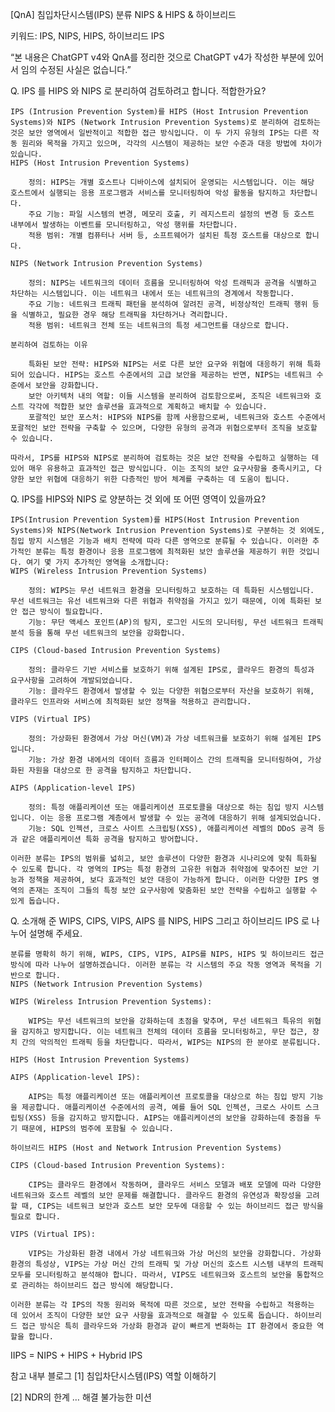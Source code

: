 [QnA] 침입차단시스템(IPS) 분류 NIPS & HIPS & 하이브리드

키워드: IPS, NIPS, HIPS, 하이브리드 IPS

“본 내용은 ChatGPT v4와 QnA를 정리한 것으로 ChatGPT v4가 작성한 부분에 있어서 임의 수정된 사실은 없습니다.”

Q. IPS 를 HIPS 와 NIPS 로 분리하여 검토하려고 합니다. 적합한가요?

    IPS (Intrusion Prevention System)를 HIPS (Host Intrusion Prevention Systems)와 NIPS (Network Intrusion Prevention Systems)로 분리하여 검토하는 것은 보안 영역에서 일반적이고 적합한 접근 방식입니다. 이 두 가지 유형의 IPS는 다른 작동 원리와 목적을 가지고 있으며, 각각의 시스템이 제공하는 보안 수준과 대응 방법에 차이가 있습니다.
    HIPS (Host Intrusion Prevention Systems)

        정의: HIPS는 개별 호스트나 디바이스에 설치되어 운영되는 시스템입니다. 이는 해당 호스트에서 실행되는 응용 프로그램과 서비스를 모니터링하여 악성 활동을 탐지하고 차단합니다.
        주요 기능: 파일 시스템의 변경, 메모리 호출, 키 레지스트리 설정의 변경 등 호스트 내부에서 발생하는 이벤트를 모니터링하고, 악성 행위를 차단합니다.
        적용 범위: 개별 컴퓨터나 서버 등, 소프트웨어가 설치된 특정 호스트를 대상으로 합니다.

    NIPS (Network Intrusion Prevention Systems)

        정의: NIPS는 네트워크의 데이터 흐름을 모니터링하여 악성 트래픽과 공격을 식별하고 차단하는 시스템입니다. 이는 네트워크 내에서 또는 네트워크의 경계에서 작동합니다.
        주요 기능: 네트워크 트래픽 패턴을 분석하여 알려진 공격, 비정상적인 트래픽 행위 등을 식별하고, 필요한 경우 해당 트래픽을 차단하거나 격리합니다.
        적용 범위: 네트워크 전체 또는 네트워크의 특정 세그먼트를 대상으로 합니다.

    분리하여 검토하는 이유

        특화된 보안 전략: HIPS와 NIPS는 서로 다른 보안 요구와 위협에 대응하기 위해 특화되어 있습니다. HIPS는 호스트 수준에서의 고급 보안을 제공하는 반면, NIPS는 네트워크 수준에서 보안을 강화합니다.
        보안 아키텍처 내의 역할: 이들 시스템을 분리하여 검토함으로써, 조직은 네트워크와 호스트 각각에 적합한 보안 솔루션을 효과적으로 계획하고 배치할 수 있습니다.
        포괄적인 보안 포스처: HIPS와 NIPS를 함께 사용함으로써, 네트워크와 호스트 수준에서 포괄적인 보안 전략을 구축할 수 있으며, 다양한 유형의 공격과 위협으로부터 조직을 보호할 수 있습니다.

    따라서, IPS를 HIPS와 NIPS로 분리하여 검토하는 것은 보안 전략을 수립하고 실행하는 데 있어 매우 유용하고 효과적인 접근 방식입니다. 이는 조직의 보안 요구사항을 충족시키고, 다양한 보안 위협에 대응하기 위한 다층적인 방어 체계를 구축하는 데 도움이 됩니다.

Q. IPS를 HIPS와 NIPS 로 양분하는 것 외에 또 어떤 영역이 있을까요?

    IPS(Intrusion Prevention System)를 HIPS(Host Intrusion Prevention Systems)와 NIPS(Network Intrusion Prevention Systems)로 구분하는 것 외에도, 침입 방지 시스템은 기능과 배치 전략에 따라 다른 영역으로 분류될 수 있습니다. 이러한 추가적인 분류는 특정 환경이나 응용 프로그램에 최적화된 보안 솔루션을 제공하기 위한 것입니다. 여기 몇 가지 추가적인 영역을 소개합니다:
    WIPS (Wireless Intrusion Prevention Systems)

        정의: WIPS는 무선 네트워크 환경을 모니터링하고 보호하는 데 특화된 시스템입니다. 무선 네트워크는 유선 네트워크와 다른 위협과 취약점을 가지고 있기 때문에, 이에 특화된 보안 접근 방식이 필요합니다.
        기능: 무단 액세스 포인트(AP)의 탐지, 로그인 시도의 모니터링, 무선 네트워크 트래픽 분석 등을 통해 무선 네트워크의 보안을 강화합니다.

    CIPS (Cloud-based Intrusion Prevention Systems)

        정의: 클라우드 기반 서비스를 보호하기 위해 설계된 IPS로, 클라우드 환경의 특성과 요구사항을 고려하여 개발되었습니다.
        기능: 클라우드 환경에서 발생할 수 있는 다양한 위협으로부터 자산을 보호하기 위해, 클라우드 인프라와 서비스에 최적화된 보안 정책을 적용하고 관리합니다.

    VIPS (Virtual IPS)

        정의: 가상화된 환경에서 가상 머신(VM)과 가상 네트워크를 보호하기 위해 설계된 IPS입니다.
        기능: 가상 환경 내에서의 데이터 흐름과 인터페이스 간의 트래픽을 모니터링하여, 가상화된 자원을 대상으로 한 공격을 탐지하고 차단합니다.

    AIPS (Application-level IPS)

        정의: 특정 애플리케이션 또는 애플리케이션 프로토콜을 대상으로 하는 침입 방지 시스템입니다. 이는 응용 프로그램 계층에서 발생할 수 있는 공격에 대응하기 위해 설계되었습니다.
        기능: SQL 인젝션, 크로스 사이트 스크립팅(XSS), 애플리케이션 레벨의 DDoS 공격 등과 같은 애플리케이션 특화 공격을 탐지하고 방어합니다.

    이러한 분류는 IPS의 범위를 넓히고, 보안 솔루션이 다양한 환경과 시나리오에 맞춰 특화될 수 있도록 합니다. 각 영역의 IPS는 특정 환경의 고유한 위협과 취약점에 맞추어진 보안 기능과 정책을 제공하여, 보다 효과적인 보안 대응이 가능하게 합니다. 이러한 다양한 IPS 영역의 존재는 조직이 그들의 특정 보안 요구사항에 맞춤화된 보안 전략을 수립하고 실행할 수 있게 돕습니다.

Q. 소개해 준 WIPS, CIPS, VIPS, AIPS 를 NIPS, HIPS 그리고 하이브리드 IPS 로 나누어 설명해 주세요.

    분류를 명확히 하기 위해, WIPS, CIPS, VIPS, AIPS를 NIPS, HIPS 및 하이브리드 접근 방식에 따라 나누어 설명하겠습니다. 이러한 분류는 각 시스템의 주요 작동 영역과 목적을 기반으로 합니다.
    NIPS (Network Intrusion Prevention Systems)

    WIPS (Wireless Intrusion Prevention Systems):

        WIPS는 무선 네트워크의 보안을 강화하는데 초점을 맞추며, 무선 네트워크 특유의 위협을 감지하고 방지합니다. 이는 네트워크 전체의 데이터 흐름을 모니터링하고, 무단 접근, 장치 간의 악의적인 트래픽 등을 차단합니다. 따라서, WIPS는 NIPS의 한 분야로 분류됩니다.

    HIPS (Host Intrusion Prevention Systems)

    AIPS (Application-level IPS):

        AIPS는 특정 애플리케이션 또는 애플리케이션 프로토콜을 대상으로 하는 침입 방지 기능을 제공합니다. 애플리케이션 수준에서의 공격, 예를 들어 SQL 인젝션, 크로스 사이트 스크립팅(XSS) 등을 감지하고 방지합니다. AIPS는 애플리케이션의 보안을 강화하는데 중점을 두기 때문에, HIPS의 범주에 포함될 수 있습니다.

    하이브리드 HIPS (Host and Network Intrusion Prevention Systems)

    CIPS (Cloud-based Intrusion Prevention Systems):

        CIPS는 클라우드 환경에서 작동하며, 클라우드 서비스 모델과 배포 모델에 따라 다양한 네트워크와 호스트 레벨의 보안 문제를 해결합니다. 클라우드 환경의 유연성과 확장성을 고려할 때, CIPS는 네트워크 보안과 호스트 보안 모두에 대응할 수 있는 하이브리드 접근 방식을 필요로 합니다.

    VIPS (Virtual IPS):

        VIPS는 가상화된 환경 내에서 가상 네트워크와 가상 머신의 보안을 강화합니다. 가상화 환경의 특성상, VIPS는 가상 머신 간의 트래픽 및 가상 머신의 호스트 시스템 내부의 트래픽 모두를 모니터링하고 분석해야 합니다. 따라서, VIPS도 네트워크와 호스트의 보안을 통합적으로 관리하는 하이브리드 접근 방식에 해당합니다.

    이러한 분류는 각 IPS의 작동 원리와 목적에 따른 것으로, 보안 전략을 수립하고 적용하는 데 있어서 조직이 다양한 보안 요구 사항을 효과적으로 해결할 수 있도록 돕습니다. 하이브리드 접근 방식은 특히 클라우드와 가상화 환경과 같이 빠르게 변화하는 IT 환경에서 중요한 역할을 합니다.

IIPS = NIPS + HIPS + Hybrid IPS

참고 내부 블로그
[1] 침입차단시스템(IPS) 역할 이해하기

[2] NDR의 한계 … 해결 불가능한 미션
